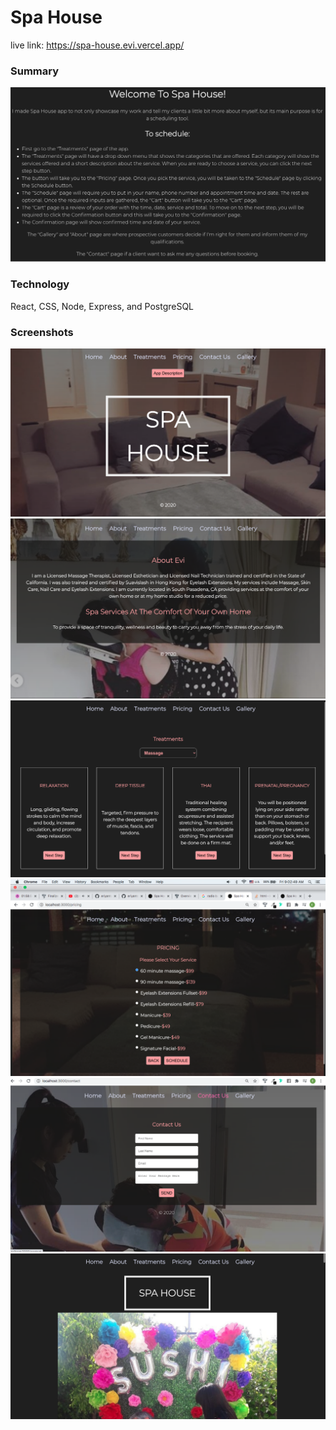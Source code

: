 # Spa House

live link: https://spa-house.evi.vercel.app/

### Summary

![project info](./src/images/screenshot.app.info.png)

### Technology

React, CSS, Node, Express, and PostgreSQL

### Screenshots

![landing page](./src/images/Screenshot.home.desktop.png)
![about me page](./src/images/Screenshot.aboutme.png)
![treatments page](./src/images/Screenshot.treatments.png)
![pricing page](./src/images/Screenshot.pricing.png)
![contact page](./src/images/Screenshot.contact.png)
![gallery page](./src/images/Screenshot.gallery.png)
